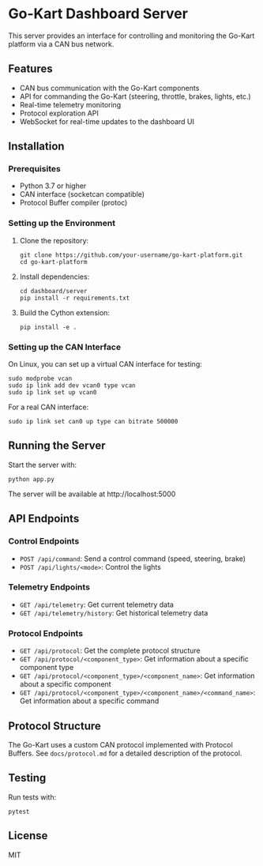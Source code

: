 # Go-Kart Dashboard Server

This server provides an interface for controlling and monitoring the Go-Kart platform via a CAN bus network.

## Features

- CAN bus communication with the Go-Kart components
- API for commanding the Go-Kart (steering, throttle, brakes, lights, etc.)
- Real-time telemetry monitoring
- Protocol exploration API
- WebSocket for real-time updates to the dashboard UI

## Installation

### Prerequisites

- Python 3.7 or higher
- CAN interface (socketcan compatible)
- Protocol Buffer compiler (protoc)

### Setting up the Environment

1. Clone the repository:
   ```
   git clone https://github.com/your-username/go-kart-platform.git
   cd go-kart-platform
   ```

2. Install dependencies:
   ```
   cd dashboard/server
   pip install -r requirements.txt
   ```

3. Build the Cython extension:
   ```
   pip install -e .
   ```

### Setting up the CAN Interface

On Linux, you can set up a virtual CAN interface for testing:

```
sudo modprobe vcan
sudo ip link add dev vcan0 type vcan
sudo ip link set up vcan0
```

For a real CAN interface:

```
sudo ip link set can0 up type can bitrate 500000
```

## Running the Server

Start the server with:

```
python app.py
```

The server will be available at http://localhost:5000

## API Endpoints

### Control Endpoints

- `POST /api/command`: Send a control command (speed, steering, brake)
- `POST /api/lights/<mode>`: Control the lights

### Telemetry Endpoints

- `GET /api/telemetry`: Get current telemetry data
- `GET /api/telemetry/history`: Get historical telemetry data

### Protocol Endpoints

- `GET /api/protocol`: Get the complete protocol structure
- `GET /api/protocol/<component_type>`: Get information about a specific component type
- `GET /api/protocol/<component_type>/<component_name>`: Get information about a specific component
- `GET /api/protocol/<component_type>/<component_name>/<command_name>`: Get information about a specific command

## Protocol Structure

The Go-Kart uses a custom CAN protocol implemented with Protocol Buffers. See `docs/protocol.md` for a detailed description of the protocol.

## Testing

Run tests with:

```
pytest
```

## License

MIT 